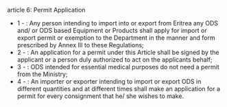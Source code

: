 article 6: Permit Application

<ul>
			<li>1 - : Any person intending to import into or export from Eritrea any ODS and&#x2F; or ODS based Equipment or Products shall apply for import or export permit or exemption to the Department in the manner and form prescribed by Annex III to these Regulations;<ul>
			</ul></li>			<li>2 - : An application for a permit under this Article shall be signed by the applicant or a person duly authorized to act on the applicants behalf;<ul>
			</ul></li>			<li>3 - : ODS intended for essential medical purposes do not need a permit from the Ministry;<ul>
			</ul></li>			<li>4 - : An importer or exporter intending to import or export ODS in different quantities and at different times shall make an application for a permit for every consignment that he&#x2F; she wishes to make.<ul>
			</ul></li></ul>
